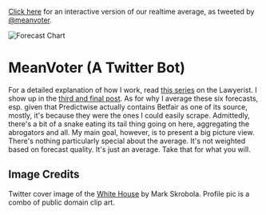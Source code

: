 [Click here](https://docs.google.com/spreadsheets/d/1MlsIpqq7lu7tRau8AVB_GRWYSo2JVyy3eA5teIFO8XY/pubchart?oid=255012561&format=interactive) for an interactive version of our realtime average, as tweeted by [@meanvoter](https://twitter.com/meanvoter). 

![Forecast Chart](https://docs.google.com/spreadsheets/d/1MlsIpqq7lu7tRau8AVB_GRWYSo2JVyy3eA5teIFO8XY/pubchart?oid=255012561&format=image)

# MeanVoter (A Twitter Bot)

For a detailed explanation of how I work, read [this series](https://lawyerist.com/124089/hello-world-attorneys-learn-code/) on the Lawyerist. I show up in the [third and final post](https://lawyerist.com/?p=127093). As for why I average these six forecasts, esp. given that Predictwise actually contains Betfair as one of its source, mostly, it's because they were the ones I could easily scrape. Admittedly, there's a bit of a snake eating its tail thing going on here, aggregating the abrogators and all. My main goal, however, is to present a big picture view. There's nothing particularly special about the average. It's not weighted based on forecast quality. It's just an average. Take that for what you will. 

## Image Credits 

Twitter cover image of the [White House](https://www.flickr.com/photos/skrobola/4571498936/in/photostream/) by Mark Skrobola. Profile pic is a combo of public domain clip art. 


